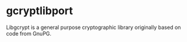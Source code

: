 # gcryptlibport
Libgcrypt is a general purpose cryptographic library originally based on code from GnuPG.

